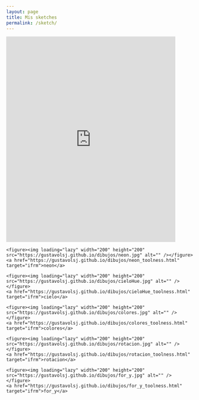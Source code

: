 ```yaml
---
layout: page
title: Mis sketches
permalink: /sketch/
---
```


  <div>
    <iframe src="https://gustavolsj.github.io/dibujos/colores_toolness.html" name="ifrm" width="90%" height="550" frameborder="0"> </iframe>

    <figure><img loading="lazy" width="200" height="200" src="https://gustavolsj.github.io/dibujos/neon.jpg" alt="" /></figure>
    <a href="https://gustavolsj.github.io/dibujos/neon_toolness.html" target="ifrm">neon</a>

    <figure><img loading="lazy" width="200" height="200" src="https://gustavolsj.github.io/dibujos/cieloHue.jpg" alt="" /></figure>
    <a href="https://gustavolsj.github.io/dibujos/cieloHue_toolness.html" target="ifrm">cielo</a>

    <figure><img loading="lazy" width="200" height="200" src="https://gustavolsj.github.io/dibujos/colores.jpg" alt="" /></figure>
    <a href="https://gustavolsj.github.io/dibujos/colores_toolness.html" target="ifrm">colores</a>

    <figure><img loading="lazy" width="200" height="200" src="https://gustavolsj.github.io/dibujos/rotacion.jpg" alt="" /></figure>
    <a href="https://gustavolsj.github.io/dibujos/rotacion_toolness.html" target="ifrm">rotacion</a>

    <figure><img loading="lazy" width="200" height="200" src="https://gustavolsj.github.io/dibujos/for_y.jpg" alt="" /></figure>
    <a href="https://gustavolsj.github.io/dibujos/for_y_toolness.html" target="ifrm">for_y</a>

  </div><!-- .entry-content -->
